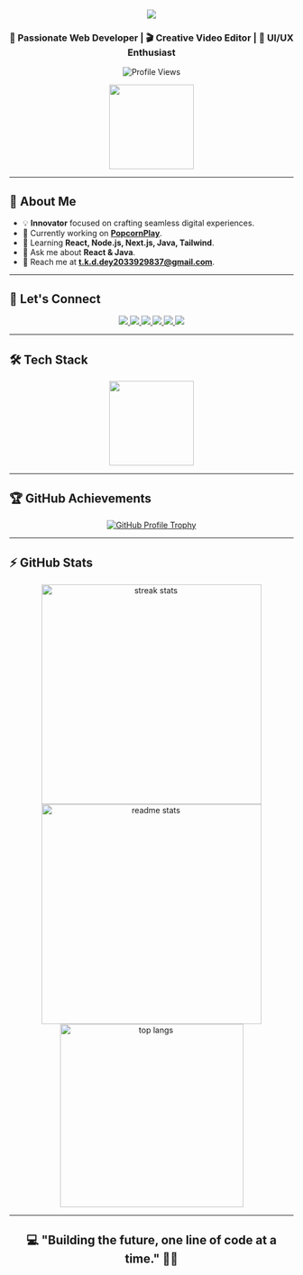 <h1 align="center">
  <img src="https://readme-typing-svg.herokuapp.com/?font=Righteous&size=35&center=true&vCenter=true&width=500&height=70&duration=4000&lines=Hi+There!+%F0%9F%91%8B;+I'm+Tushar+Kanti+Dey!;" />
</h1>

<h3 align="center">🚀 Passionate Web Developer | 🎬 Creative Video Editor | 🎨 UI/UX Enthusiast</h3>

<p align="center">
  <img src="https://komarev.com/ghpvc/?username=tusharxhub&label=Profile%20views&color=0e75b6&style=flat" alt="Profile Views" />
</p>

<p align="center">
  <img src="https://media.giphy.com/media/M9gbBd9nbDrOTu1Mqx/giphy.gif" height="150" />
</p>

---

## 🚀 About Me  

- 💡 **Innovator** focused on crafting seamless digital experiences.  
- 💽 Currently working on **[PopcornPlay](https://github.com/Tusharxhub/PopcornPlay)**.  
- 🌱 Learning **React, Node.js, Next.js, Java, Tailwind**.  
- 💬 Ask me about **React & Java**.  
- 📩 Reach me at **[t.k.d.dey2033929837@gmail.com](mailto:t.k.d.dey2033929837@gmail.com)**.  

---

## 🤝 Let's Connect  

<p align="center">
  <a href="https://twitter.com/dey2033929837" target="_blank">
    <img src="https://img.shields.io/badge/Twitter-1DA1F2?style=for-the-badge&logo=twitter&logoColor=white" />
  </a>
  <a href="https://www.linkedin.com/in/tushar-kanti-dey-86185b28b/" target="_blank">
    <img src="https://img.shields.io/badge/LinkedIn-0077B5?style=for-the-badge&logo=linkedin&logoColor=white" />
  </a>
  <a href="https://www.instagram.com/tushardevx01/" target="_blank">
    <img src="https://img.shields.io/badge/Instagram-E4405F?style=for-the-badge&logo=instagram&logoColor=white" />
  </a>
  <a href="https://www.behance.net/tusharkantidey" target="_blank">
    <img src="https://img.shields.io/badge/Behance-1769FF?style=for-the-badge&logo=behance&logoColor=white" />
  </a>
  <a href="https://medium.com/@t.k.d.dey2033929837" target="_blank">
    <img src="https://img.shields.io/badge/Medium-000000?style=for-the-badge&logo=medium&logoColor=white" />
  </a>
  <a href="https://www.hackerrank.com/t_k_d_dey2033921" target="_blank">
    <img src="https://img.shields.io/badge/HackerRank-2EC866?style=for-the-badge&logo=hackerrank&logoColor=white" />
  </a>
</p>

---

## 🛠️ Tech Stack  

<p align="center">
  <img src="https://skillicons.dev/icons?i=html,css,js,react,nodejs,nextjs,java,tailwind,mongodb,git,github,vscode,figma,blender,docker,aws,azure,gcp,c,cpp,nestjs,bootstrap,gimp,illustrator,sketch,gitlab,markdown,intellij,pycharm,webstorm,npm,google,chrome,eslint,linkedin" height="150"  />
</p>

---

## 🏆 GitHub Achievements  

<p align="center"> 
  <a href="https://github.com/ryo-ma/github-profile-trophy">
    <img src="https://github-profile-trophy.vercel.app/?username=tusharxhub&margin-w=15&theme=radical" alt="GitHub Profile Trophy" />
  </a> 
</p>

---

## ⚡ GitHub Stats  

<div align="center">
  <img width=390 src="https://github-readme-streak-stats.herokuapp.com/?user=Tusharxhub&theme=react&border_radius=10" alt="streak stats"/>
  <img width=390 src="https://github-readme-stats.vercel.app/api?username=Tusharxhub&count_private=true&show_icons=true&theme=react&rank_icon=github&border_radius=10" alt="readme stats" />
  <br/>
  <img width=325 align="center" src="https://github-readme-stats.vercel.app/api/top-langs/?username=Tusharxhub&hide=HTML&langs_count=8&layout=compact&theme=react&border_radius=10" alt="top langs" />
</div>

---

<h2 align="center">💻 "Building the future, one line of code at a time." 🚀🔥</h2>
